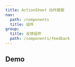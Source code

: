 ```yaml
---
title: ActionSheet 动作面板
nav:
  path: /components
  title: 组件
group:
  title: 反馈组件
  path: /components/feedback
---
```


## Demo

<code src="./demos/index.tsx"></code>
